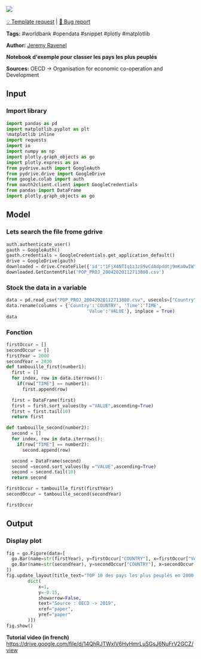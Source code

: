 <a href="https://app.naas.ai/user-redirect/naas/downloader?url=https://raw.githubusercontent.com/jupyter-naas/awesome-notebooks/master/WorldBank/WorldBank_Most_populated_countries.ipynb" target="_parent"><img src="https://naasai-public.s3.eu-west-3.amazonaws.com/open_in_naas.svg"/></a><br><br><a href="https://github.com/jupyter-naas/awesome-notebooks/issues/new?assignees=&labels=&template=template-request.md&title=Tool+-+Action+of+the+notebook+">💡 Template request</a> | <a href="https://github.com/jupyter-naas/awesome-notebooks/issues/new?assignees=&labels=bug&template=bug_report.md&title=WorldBank+-+Most+populated+countries:+Error+short+description">🚨 Bug report</a>

**Tags:** #worldbank #opendata #snippet #plotly #matplotlib

**Author:** [Jeremy Ravenel](https://www.linkedin.com/in/ACoAAAJHE7sB5OxuKHuzguZ9L6lfDHqw--cdnJg/)

**Notebook d'exemple pour classer les pays les plus peuplés**

**Sources:**
OECD -> Organisation for economic co-operation and Development

## Input

### Import library


```python
import pandas as pd
import matplotlib.pyplot as plt
%matplotlib inline
import requests
import io
import numpy as np
import plotly.graph_objects as go
import plotly.express as px
from pydrive.auth import GoogleAuth
from pydrive.drive import GoogleDrive
from google.colab import auth
from oauth2client.client import GoogleCredentials
from pandas import DataFrame
import plotly.graph_objects as go
```

## Model

### Lets search the file frome gdrive


```python
auth.authenticate_user()
gauth = GoogleAuth()
gauth.credentials = GoogleCredentials.get_application_default()
drive = GoogleDrive(gauth)
downloaded = drive.CreateFile({'id':"1FjX4NTIq1z3zS9vCdAdpddtj9mKa0wIW"})   # replace the id with id of file you want to access
downloaded.GetContentFile('POP_PROJ_20042020112713800.csv')
```

### Stock the data in a variable


```python
data = pd.read_csv("POP_PROJ_20042020112713800.csv", usecols=["Country", "Time", "Value"])
data.rename(columns = {'Country':'COUNTRY', 'Time':'TIME', 
                              'Value':'VALUE'}, inplace = True) 
data
```

### Fonction


```python
firstOccur = []
secondOccur = []
firstYear = 2000
secondYear = 2030
def tambouille_first(number1):
  first = []
  for index, row in data.iterrows():
    if(row["TIME"] == number1):
      first.append(row)

  first = DataFrame(first)
  first = first.sort_values(by ="VALUE",ascending=True)
  first = first.tail(10)
  return first

def tambouille_second(number2):
  second = []
  for index, row in data.iterrows():
    if(row["TIME"] == number2):
      second.append(row)

  second = DataFrame(second)
  second =second.sort_values(by ="VALUE",ascending=True)
  second = second.tail(10)
  return second

firstOccur = tambouille_first(firstYear)
secondOccur = tambouille_second(secondYear)

firstOccur

```

## Output

### Display plot


```python
fig = go.Figure(data=[
  go.Bar(name=str(firstYear), y=firstOccur["COUNTRY"], x=firstOccur["VALUE"],orientation='h'),
  go.Bar(name=str(secondYear), y=secondOccur["COUNTRY"], x=secondOccur["VALUE"],orientation='h'),
])
fig.update_layout(title_text="TOP 10 des pays les plus peuplés en 2000 avec prévision 2030", annotations=[
        dict(
            x=1,
            y=-0.15,
            showarrow=False,
            text="Source : OECD -> 2019",
            xref="paper",
            yref="paper"
        )])
fig.show()
```

**Tutorial video (in french)**
https://drive.google.com/file/d/14QhRJTWxlV6HyHmrLuSGsJ6NuFrV2GCZ/view
